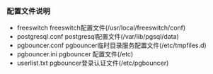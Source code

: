 ### 配置文件说明
* freeswitch        freeswitch配置文件(/usr/local/freeswitch/conf)
* postgresql.conf   postgresql配置文件(/var/lib/pgsql/data)
* pgbouncer.conf    pgbouncer临时目录服务配置文件(/etc/tmpfiles.d)
* pgbouncer.ini     pgbouncer 配置文件(/etc)
* userlist.txt      pgbouncer登录认证文件(/etc/pgbouncer)

